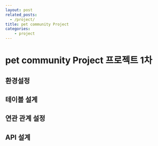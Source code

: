 ```yaml
---
layout: post
related_posts:
  - /project/
title: pet community Project 
categories: 
    - project
---
```

# pet community Project 프로젝트 1차 

## 환경설정 



## 테이블 설계 

## 연관 관계 설정

## API 설계 

